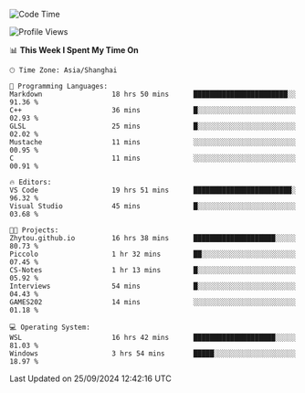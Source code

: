 <!--START_SECTION:waka-->
![Code Time](http://img.shields.io/badge/Code%20Time-2%2C022%20hrs%2032%20mins-blue)

![Profile Views](http://img.shields.io/badge/Profile%20Views-0-blue)

📊 **This Week I Spent My Time On** 

```text
🕑︎ Time Zone: Asia/Shanghai

💬 Programming Languages: 
Markdown                 18 hrs 50 mins      ███████████████████████░░   91.36 % 
C++                      36 mins             █░░░░░░░░░░░░░░░░░░░░░░░░   02.93 % 
GLSL                     25 mins             █░░░░░░░░░░░░░░░░░░░░░░░░   02.02 % 
Mustache                 11 mins             ░░░░░░░░░░░░░░░░░░░░░░░░░   00.95 % 
C                        11 mins             ░░░░░░░░░░░░░░░░░░░░░░░░░   00.91 % 

🔥 Editors: 
VS Code                  19 hrs 51 mins      ████████████████████████░   96.32 % 
Visual Studio            45 mins             █░░░░░░░░░░░░░░░░░░░░░░░░   03.68 % 

🐱‍💻 Projects: 
Zhytou.github.io         16 hrs 38 mins      ████████████████████░░░░░   80.73 % 
Piccolo                  1 hr 32 mins        ██░░░░░░░░░░░░░░░░░░░░░░░   07.45 % 
CS-Notes                 1 hr 13 mins        █░░░░░░░░░░░░░░░░░░░░░░░░   05.92 % 
Interviews               54 mins             █░░░░░░░░░░░░░░░░░░░░░░░░   04.43 % 
GAMES202                 14 mins             ░░░░░░░░░░░░░░░░░░░░░░░░░   01.18 % 

💻 Operating System: 
WSL                      16 hrs 42 mins      ████████████████████░░░░░   81.03 % 
Windows                  3 hrs 54 mins       █████░░░░░░░░░░░░░░░░░░░░   18.97 % 
```


 Last Updated on 25/09/2024 12:42:16 UTC
<!--END_SECTION:waka-->